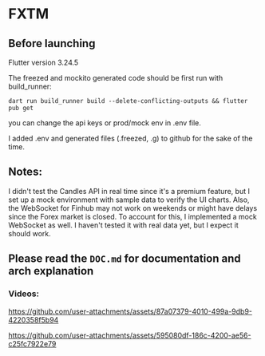 # FXTM

## Before launching

Flutter version 3.24.5


The freezed and mockito generated code should be first run with build_runner:

`dart run build_runner build --delete-conflicting-outputs && flutter pub get`

you can change the api keys or prod/mock env in .env file. 

I added .env and generated files (.freezed, .g) to github for the sake of the time.

## Notes:
I didn't test the Candles API in real time since it's a premium feature, but I set up a mock environment with sample data to verify the UI charts. Also, the WebSocket for Finhub may not work on weekends or might have delays since the Forex market is closed. To account for this, I implemented a mock WebSocket as well. I haven't tested it with real data yet, but I expect it should work.


## Please read the `DOC.md` for documentation and arch explanation

### Videos:



https://github.com/user-attachments/assets/87a07379-4010-499a-9db9-4220358f5b94


https://github.com/user-attachments/assets/595080df-186c-4200-ae56-c25fc7922e79


